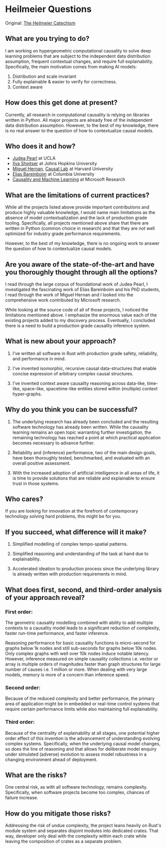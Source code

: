 [//]: # (---)
[//]: # (SPDX-License-Identifier: MIT)
[//]: # (---)

# Heilmeier Questions

Original: [The Heilmeier Catechism](https://www.darpa.mil/work-with-us/heilmeier-catechism)

## What are you trying to do?

I am working on hypergeometric computational causality to solve deep learning problems that are subject to the
independent data distribution assumption, frequent contextual changes, and require full explainability.
Specifically, the main motivation comes from making AI models:

1) Distribution and scale invariant
2) Fully explainable & easier to verify for correctness.
3) Context aware

## How does this get done at present?

Currently, all research in computational causality is relying on libraries written in Python. All major projects are
already free of the independent data distribution assumption. However, to the best of my knowledge, there is no real
answer to the question of how to contextualize causal models.

## Who does it and how?

* [Judea Pearl](http://bayes.cs.ucla.edu/jp_home.html) at UCLA
* [Ilya Shpitser](https://www.cs.jhu.edu/~ilyas/) at Johns Hopkins University
* [Miguel Hernan](https://www.hsph.harvard.edu/miguel-hernan/), [Causal Lab](https://causalab.sph.harvard.edu/) at
  Harvard University
* [Elias Bareinboim](https://causalai.net/) at Columbia University
* [Causality and Machine Learning](https://www.microsoft.com/en-us/research/group/causal-inference/) at Microsoft
  Research

## What are the limitations of current practices?

While all the projects listed above provide important contributions and produce highly valuable knowledge, I would name
main limitations as the absence of model contextualization and the lack of production grade tooling. Specifically, all
projects mentioned above share that there are written in Python (common choice in research)
and that they are not well optimized for industry grade performance requirements.

However, to the best of my knowledge, there is no ongoing work to answer the question of how to contextualize causal
models.

## Are you aware of the state-of-the-art and have you thoroughly thought through all the options?

I read through the large corpus of foundational work of Judea Pearl, I investigated the fascinating work of Elias
Bareinboim and his PhD students, I read through the work of Miguel Hernan and I looked into the comprehensive work
contributed by Microsoft research.

While looking at the source code of all of those projects, I noticed the limitations mentioned above. I emphasize the
enormous value each of the existing projects added to my discovery process. Eventually, I concluded there is a need to
build a production grade causality inference system.

## What is new about your approach?

1) I’ve written all software in Rust with production grade safety, reliability, and performance in mind.

2) I’ve invented isomorphic, recursive causal data-structures that enable concise expression of arbitrary complex causal
   structures.

3) I’ve invented context aware causality reasoning across data-like, time-like, space-like, spacetime-like entities
   stored within (multiple) context hyper-graphs.

## Why do you think you can be successful?

1) The underlying research has already been concluded and the resulting software technology has already been written.
   While the causality learning remains an open topic warranting further investigation, the remaining technology has
   reached a point at which practical application becomes necessary to advance further.

2) Reliability and (inference) performance, two of the main design goals, have been thoroughly tested, benchmarked, and
   evaluated with an overall positive assessment.

3) With the increased adoption of artificial intelligence in all areas of life, it is time to provide solutions that are
   reliable and explainable to ensure trust in those systems.

## Who cares?

If you are looking for innovation at the forefront of contemporary technology solving hard problems,
this might be for you.

## If you succeed, what difference will it make?

1) Simplified modelling of complex tempo-spatial patterns.

2) Simplified reasoning and understanding of the task at hand due to explainability.

3) Accelerated ideation to production process since the underlying library is already written with production
   requirements in mind.

## What does first, second, and third-order analysis of your approach reveal?

### First order:

The geometric causality modelling combined with ability to add multiple contexts to a causality model leads to a
significant reduction of complexity, faster run-time performance, and faster inference.

Reasoning performance for basic causality functions is micro-second for graphs below 1k nodes and still
sub-seconds for graphs below 10k nodes. Only complex graphs with well over 10k nodes induce notable latency. However,
inference measured on simple causality collections i.e. vector or array is multiple orders of magnitudes faster than graph
structures for large number of causes i.e. 1 million or more. When dealing with very large models, memory is more of a concern
than inference speed. 

### Second order:

Because of the reduced complexity and better performance, the primary area of application might be in embedded or
real-time control systems that require certain performance limits while also maintaining full explainability.

### Third order:

Because of the centrality of explainability at all stages, one potential higher order effect of this invention
is the advancement of understanding evolving complex systems.
Specifically, when the underlying causal model changes, so does the line of reasoning and that allows for deliberate
model enquiry under simulated (adverse) evolution to assess model robustness in a changing environment ahead of
deployment.

## What are the risks?

One central risk, as with all software technology, remains complexity.
Specifically, when software projects become too complex, chances of failure increase.

## How do you mitigate those risks?

Addressing the risk of undue complexity, the project leans heavily on
Rust's module system and separates disjoint modules into dedicated crates.
That way, developer only deal with the complexity within each crate while leaving the composition
of crates as a separate problem. 